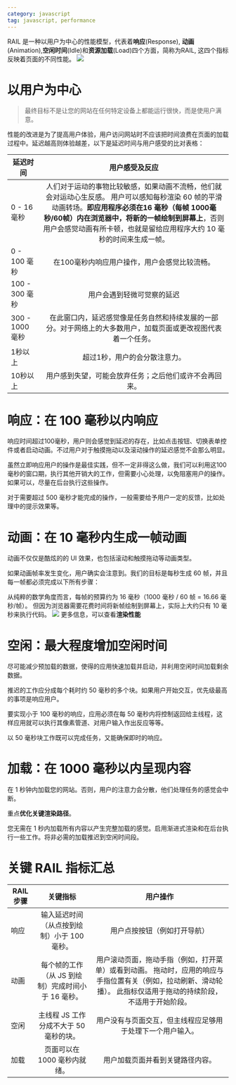 ```yaml
---
category: javascript
tag: javascript, performance
---
```


RAIL 是一种以用户为中心的性能模型，代表着**响应**(Response), **动画**(Animation),**空闲时间**(Idle)和**资源加载**(Load)四个方面，简称为RAIL, 这四个指标反映着页面的不同性能。
<img src="/rail.png" />
# 以用户为中心
> 最终目标不是让您的网站在任何特定设备上都能运行很快，而是使用户满意。

性能的改进是为了提高用户体验，用户访问网站时不应该把时间浪费在页面的加载过程中。延迟越高则体验越差，以下是延迟时间与用户感受的比对表格：

| 延迟时间 |用户感受及反应|
| ------------- |:-------------:|
| 0 - 16 毫秒| 人们对于运动的事物比较敏感，如果动画不流畅，他们就会对运动心生反感。 用户可以感知每秒渲染 60 帧的平滑动画转场。**即应用程序必须在16 毫秒（每帧 1000毫秒/60帧）内在浏览器中，将新的一帧绘制到屏幕上**，否则用户会感觉动画有所卡顿，也就是留给应用程序大约 10 毫秒的时间来生成一帧。 |
| 0 - 100 毫秒      | 在100毫秒内响应用户操作，用户会感觉比较流畅。      |
| 100 - 300 毫秒 | 用户会遇到轻微可觉察的延迟      |
| 300 - 1000 毫秒 | 在此窗口内，延迟感觉像是任务自然和持续发展的一部分。对于网络上的大多数用户，加载页面或更改视图代表着一个任务。      |
| 1秒以上 |超过1秒，用户的会分散注意力。      |
| 10秒以上 | 用户感到失望，可能会放弃任务；之后他们或许不会再回来。 |

# 响应：在 100 毫秒以内响应

响应时间超过100毫秒，用户则会感觉到延迟的存在，比如点击按钮、切换表单控件或者启动动画。不过用户对于触摸拖动以及滚动操作的延迟感觉不会那么明显。

虽然立即响应用户的操作是最佳实践，但不一定非得这么做，我们可以利用这100毫秒的窗口期，执行其他开销大的工作，但需要小心处理，以免阻塞用户的操作。如果可以，尽量在后台执行这些操作。

对于需要超过 500 毫秒才能完成的操作，一般需要给予用户一定的反馈，比如处理中的提示效果等。

# 动画：在 10 毫秒内生成一帧动画

动画不仅仅是酷炫的的 UI 效果，也包括滚动和触摸拖动等动画类型。

如果动画帧率发生变化，用户确实会注意到。我们的目标是每秒生成 60 帧，并且每一帧都必须完成以下所有步骤：

从纯粹的数学角度而言，每帧的预算约为 16 毫秒（1000 毫秒 / 60 帧 = 16.66 毫秒/帧）。 但因为浏览器需要花费时间将新帧绘制到屏幕上，实际上大约只有 10 毫秒来执行代码。
<img src="/render-frame.png" />
更多信息，可以查看**渲染性能**

# 空闲：最大程度增加空闲时间

尽可能减少预加载的数据，使得的应用快速加载并启动，并利用空闲时间加载剩余数据。

推迟的工作应分成每个耗时约 50 毫秒的多个块。如果用户开始交互，优先级最高的事项是响应用户。

要实现小于 100 毫秒的响应，应用必须在每 50 毫秒内将控制返回给主线程，这样应用就可以执行其像素管道、对用户输入作出反应等等。

以 50 毫秒块工作既可以完成任务，又能确保即时的响应。

# 加载：在 1000 毫秒以内呈现内容

在 1 秒钟内加载您的网站。否则，用户的注意力会分散，他们处理任务的感觉会中断。

重点**优化关键渲染路径**。

您无需在 1 秒内加载所有内容以产生完整加载的感觉。启用渐进式渲染和在后台执行一些工作。将非必需的加载推迟到空闲时间段。

# 关键 RAIL 指标汇总

|RAIL 步骤|关键指标|用户操作|
|------------- |:-------------:|:-------------:|
|响应|输入延迟时间（从点按到绘制）小于 100 毫秒。|用户点按按钮（例如打开导航）|
|动画|每个帧的工作（从 JS 到绘制）完成时间小于 16 毫秒。|用户滚动页面，拖动手指（例如，打开菜单）或看到动画。 拖动时，应用的响应与手指位置有关（例如，拉动刷新、滑动轮播）。 此指标仅适用于拖动的持续阶段，不适用于开始阶段。|
|空闲|主线程 JS 工作分成不大于 50 毫秒的块。|用户没有与页面交互，但主线程应足够用于处理下一个用户输入。|
|加载|页面可以在 1000 毫秒内就绪。|用户加载页面并看到关键路径内容。|

